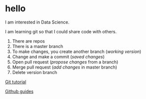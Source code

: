 # hello
I am interested in Data Science. 

I am learning git so that I could share code with others. 

1. There are repos 
2. There is a master branch
3. To make changes, you create another branch (_working version_)
4. Change and make a commit (_saved changes_)
5. Open pull request (_propose changes_ from a branch)
6. Merge pull request (_add changes_ in master branch)
7. Delete version branch 

[Git tutorial](https://try.github.io/levels/1/challenges/1) 

[Github guides](https://guides.github.com/)
